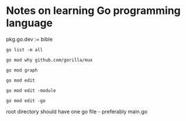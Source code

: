 # Notes on learning Go programming language
pkg.go.dev := bible

`go list -m all`

`go mod why github.com/gorilla/mux`

`go mod graph`

`go mod edit`

`go mod edit -module`

`go mod edit -go`

root directory should have one go file - preferably main.go